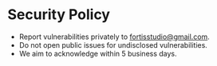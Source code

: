 ﻿# Security Policy
- Report vulnerabilities privately to <fortisstudio@gmail.com>.
- Do not open public issues for undisclosed vulnerabilities.
- We aim to acknowledge within 5 business days.
